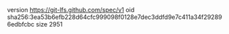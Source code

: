 version https://git-lfs.github.com/spec/v1
oid sha256:3ea53b6efb228d64cfc999098f0128e7dec3ddfd9e7c411a34f292896edbfcbc
size 2951
